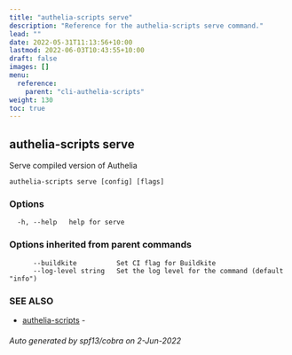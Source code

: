 ```yaml
---
title: "authelia-scripts serve"
description: "Reference for the authelia-scripts serve command."
lead: ""
date: 2022-05-31T11:13:56+10:00
lastmod: 2022-06-03T10:43:55+10:00
draft: false
images: []
menu:
  reference:
    parent: "cli-authelia-scripts"
weight: 130
toc: true
---
```


## authelia-scripts serve

Serve compiled version of Authelia

```
authelia-scripts serve [config] [flags]
```

### Options

```
  -h, --help   help for serve
```

### Options inherited from parent commands

```
      --buildkite          Set CI flag for Buildkite
      --log-level string   Set the log level for the command (default "info")
```

### SEE ALSO

* [authelia-scripts](authelia-scripts.md)	 - 

###### Auto generated by spf13/cobra on 2-Jun-2022
